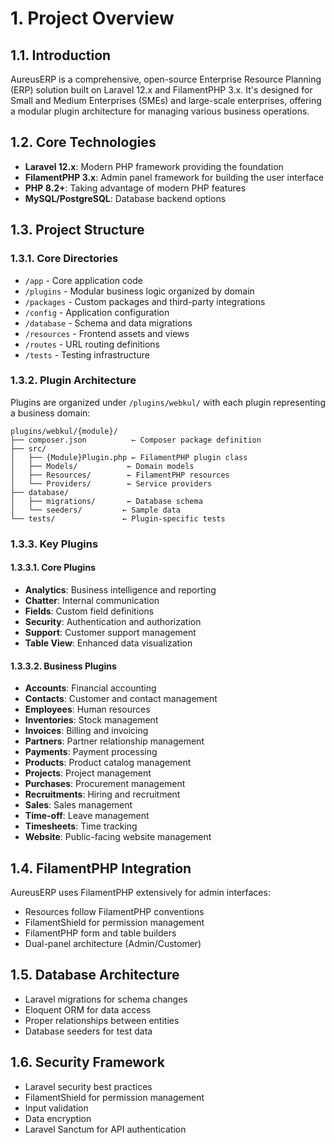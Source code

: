 # 1. Project Overview

## 1.1. Introduction

AureusERP is a comprehensive, open-source Enterprise Resource Planning (ERP) solution built on Laravel 12.x and FilamentPHP 3.x. It's designed for Small and Medium Enterprises (SMEs) and large-scale enterprises, offering a modular plugin architecture for managing various business operations.

## 1.2. Core Technologies

- **Laravel 12.x**: Modern PHP framework providing the foundation
- **FilamentPHP 3.x**: Admin panel framework for building the user interface
- **PHP 8.2+**: Taking advantage of modern PHP features
- **MySQL/PostgreSQL**: Database backend options

## 1.3. Project Structure

### 1.3.1. Core Directories

- `/app` - Core application code
- `/plugins` - Modular business logic organized by domain
- `/packages` - Custom packages and third-party integrations
- `/config` - Application configuration
- `/database` - Schema and data migrations
- `/resources` - Frontend assets and views
- `/routes` - URL routing definitions
- `/tests` - Testing infrastructure

### 1.3.2. Plugin Architecture

Plugins are organized under `/plugins/webkul/` with each plugin representing a business domain:

```
plugins/webkul/{module}/
├── composer.json          ← Composer package definition
├── src/
│   ├── {Module}Plugin.php ← FilamentPHP plugin class
│   ├── Models/           ← Domain models
│   ├── Resources/        ← FilamentPHP resources
│   └── Providers/        ← Service providers
├── database/
│   ├── migrations/       ← Database schema
│   └── seeders/         ← Sample data
└── tests/               ← Plugin-specific tests
```

### 1.3.3. Key Plugins

#### 1.3.3.1. Core Plugins

- **Analytics**: Business intelligence and reporting
- **Chatter**: Internal communication
- **Fields**: Custom field definitions
- **Security**: Authentication and authorization
- **Support**: Customer support management
- **Table View**: Enhanced data visualization

#### 1.3.3.2. Business Plugins

- **Accounts**: Financial accounting
- **Contacts**: Customer and contact management
- **Employees**: Human resources
- **Inventories**: Stock management
- **Invoices**: Billing and invoicing
- **Partners**: Partner relationship management
- **Payments**: Payment processing
- **Products**: Product catalog management
- **Projects**: Project management
- **Purchases**: Procurement management
- **Recruitments**: Hiring and recruitment
- **Sales**: Sales management
- **Time-off**: Leave management
- **Timesheets**: Time tracking
- **Website**: Public-facing website management

## 1.4. FilamentPHP Integration

AureusERP uses FilamentPHP extensively for admin interfaces:

- Resources follow FilamentPHP conventions
- FilamentShield for permission management
- FilamentPHP form and table builders
- Dual-panel architecture (Admin/Customer)

## 1.5. Database Architecture

- Laravel migrations for schema changes
- Eloquent ORM for data access
- Proper relationships between entities
- Database seeders for test data

## 1.6. Security Framework

- Laravel security best practices
- FilamentShield for permission management
- Input validation
- Data encryption
- Laravel Sanctum for API authentication

